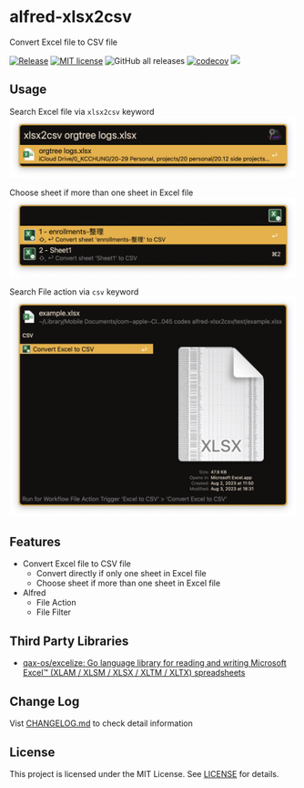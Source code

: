 # alfred-xlsx2csv

Convert Excel file to CSV file

[![Release](https://github.com/cage1016/alfred-xlsx2csv/actions/workflows/release.yml/badge.svg)](https://github.com/cage1016/alfred-xlsx2csv/actions/workflows/release.yml)
[![MIT license](https://img.shields.io/badge/License-MIT-blue.svg)](https://lbesson.mit-license.org/)
![GitHub all releases](https://img.shields.io/github/downloads/cage1016/alfred-xlsx2csv/total)
[![codecov](https://codecov.io/gh/cage1016/alfred-xlsx2csv/branch/master/graph/badge.svg)](https://codecov.io/gh/cage1016/alfred-xlsx2csv)
![](https://img.shields.io/badge/Alfred-5-blueviolet)


## Usage

Search Excel file via `xlsx2csv` keyword
![](screenshots/1.png)


Choose sheet if more than one sheet in Excel file
![](screenshots/2.png)

Search File action via `csv` keyword
![](screenshots/3.png)

## Features

- Convert Excel file to CSV file
  - Convert directly if only one sheet in Excel file
  - Choose sheet if more than one sheet in Excel file
- Alfred
  - File Action
  - File Filter

## Third Party Libraries

- [qax-os/excelize: Go language library for reading and writing Microsoft Excel™ (XLAM / XLSM / XLSX / XLTM / XLTX) spreadsheets](https://github.com/qax-os/excelize)

## Change Log

Vist [CHANGELOG.md](CHANGELOG.md) to check detail information

## License
This project is licensed under the MIT License. See [LICENSE](LICENSE) for details.